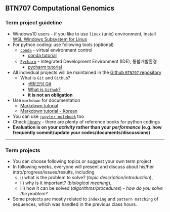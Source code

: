 ## BTN707 Computational Genomics

### Term project guideline

* Windows10 users - if you like to use `linux` (unix) environment, install [WSL Windows Subsystem for Linux](https://docs.microsoft.com/ko-kr/windows/wsl/install)
* For python coding: use following tools (optional) 
  * [`conda`](https://www.anaconda.com/products/individual) - virtual environment control
    * [conda tutorial](https://conda.io/projects/conda/en/latest/user-guide/getting-started.html) 
  * [`Pycharm`](https://www.jetbrains.com/ko-kr/pycharm/download/) - Integrated Development Environment (IDE), 통합개발환경
    * [pycharm tutorial](https://www.jetbrains.com/help/pycharm/quick-start-guide.html) 
* All individual projects will be maintained in the [Github `BTN707` repository](https://github.com/choilab/2021-compgen-class/)
  * What is `Git` and `Github`?
    * [생활코딩 Git](https://opentutorials.org/module/3733/22434)
    * [What is `Github`?](https://www.youtube.com/watch?v=w3jLJU7DT5E)
    * __it is not an obligation__
* Use `markdown` for documentation
  * [Markdown tutorial](https://guides.github.com/features/mastering-markdown/)
  * [Markdown tutorial - Korean](https://github.com/biospin/BigBio/blob/master/reference/%EB%A7%88%ED%81%AC%EB%8B%A4%EC%9A%B4.md)
* You can use [`jupyter notebook`](https://jupyter.org/) too
* Check [library](https://library.korea.ac.kr/) - there are plenty of reference books for python codings
* __Evaluation is on your *activity* rather than your *performance* (e.g. how frequently commit/update your codes/documents/discussions)__ 

---
### Term projects 
- You can choose following topics or suggest your own term project
- In following weeks, everyone will present and discuss about his/her intro/progress/issues/results, including 
  - i) what is the problem to solve? (_topic description/introduction_), 
  - ii) why is it important? (_biological meaning_), 
  - iii) how it can be solved (_algorithms/procedures_) - _how do you solve the problem?_ 
- Some projects are mostly related to `indexing` and `pattern matching` of sequences, which was handled in the previous class hours.
